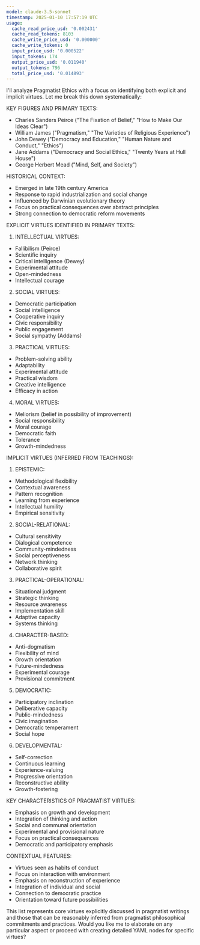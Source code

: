 ```yaml
---
model: claude-3.5-sonnet
timestamp: 2025-01-10 17:57:19 UTC
usage:
  cache_read_price_usd: '0.002431'
  cache_read_tokens: 8103
  cache_write_price_usd: '0.000000'
  cache_write_tokens: 0
  input_price_usd: '0.000522'
  input_tokens: 174
  output_price_usd: '0.011940'
  output_tokens: 796
  total_price_usd: '0.014893'
---
```


I'll analyze Pragmatist Ethics with a focus on identifying both explicit and implicit virtues. Let me break this down systematically:

KEY FIGURES AND PRIMARY TEXTS:
- Charles Sanders Peirce ("The Fixation of Belief," "How to Make Our Ideas Clear")
- William James ("Pragmatism," "The Varieties of Religious Experience")
- John Dewey ("Democracy and Education," "Human Nature and Conduct," "Ethics")
- Jane Addams ("Democracy and Social Ethics," "Twenty Years at Hull House")
- George Herbert Mead ("Mind, Self, and Society")

HISTORICAL CONTEXT:
- Emerged in late 19th century America
- Response to rapid industrialization and social change
- Influenced by Darwinian evolutionary theory
- Focus on practical consequences over abstract principles
- Strong connection to democratic reform movements

EXPLICIT VIRTUES IDENTIFIED IN PRIMARY TEXTS:

1. INTELLECTUAL VIRTUES:
- Fallibilism (Peirce)
- Scientific inquiry
- Critical intelligence (Dewey)
- Experimental attitude
- Open-mindedness
- Intellectual courage

2. SOCIAL VIRTUES:
- Democratic participation
- Social intelligence
- Cooperative inquiry
- Civic responsibility
- Public engagement
- Social sympathy (Addams)

3. PRACTICAL VIRTUES:
- Problem-solving ability
- Adaptability
- Experimental attitude
- Practical wisdom
- Creative intelligence
- Efficacy in action

4. MORAL VIRTUES:
- Meliorism (belief in possibility of improvement)
- Social responsibility
- Moral courage
- Democratic faith
- Tolerance
- Growth-mindedness

IMPLICIT VIRTUES (INFERRED FROM TEACHINGS):

1. EPISTEMIC:
- Methodological flexibility
- Contextual awareness
- Pattern recognition
- Learning from experience
- Intellectual humility
- Empirical sensitivity

2. SOCIAL-RELATIONAL:
- Cultural sensitivity
- Dialogical competence
- Community-mindedness
- Social perceptiveness
- Network thinking
- Collaborative spirit

3. PRACTICAL-OPERATIONAL:
- Situational judgment
- Strategic thinking
- Resource awareness
- Implementation skill
- Adaptive capacity
- Systems thinking

4. CHARACTER-BASED:
- Anti-dogmatism
- Flexibility of mind
- Growth orientation
- Future-mindedness
- Experimental courage
- Provisional commitment

5. DEMOCRATIC:
- Participatory inclination
- Deliberative capacity
- Public-mindedness
- Civic imagination
- Democratic temperament
- Social hope

6. DEVELOPMENTAL:
- Self-correction
- Continuous learning
- Experience-valuing
- Progressive orientation
- Reconstructive ability
- Growth-fostering

KEY CHARACTERISTICS OF PRAGMATIST VIRTUES:
- Emphasis on growth and development
- Integration of thinking and action
- Social and communal orientation
- Experimental and provisional nature
- Focus on practical consequences
- Democratic and participatory emphasis

CONTEXTUAL FEATURES:
- Virtues seen as habits of conduct
- Focus on interaction with environment
- Emphasis on reconstruction of experience
- Integration of individual and social
- Connection to democratic practice
- Orientation toward future possibilities

This list represents core virtues explicitly discussed in pragmatist writings and those that can be reasonably inferred from pragmatist philosophical commitments and practices. Would you like me to elaborate on any particular aspect or proceed with creating detailed YAML nodes for specific virtues?